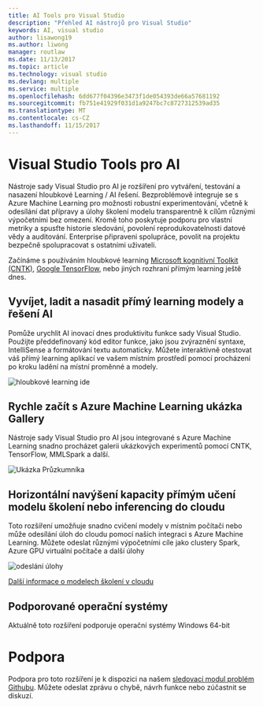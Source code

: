 ```yaml
---
title: AI Tools pro Visual Studio
description: "Přehled AI nástrojů pro Visual Studio"
keywords: AI, visual studio
author: lisawong19
ms.author: liwong
manager: routlaw
ms.date: 11/13/2017
ms.topic: article
ms.technology: visual studio
ms.devlang: multiple
ms.service: multiple
ms.openlocfilehash: 6dd677f04396e3473f1de054393de66a57681192
ms.sourcegitcommit: fb751e41929f031d1a9247bc7c8727312539ad35
ms.translationtype: MT
ms.contentlocale: cs-CZ
ms.lasthandoff: 11/15/2017
---
```

# <a name="visual-studio-tools-for-ai"></a>Visual Studio Tools pro AI

Nástroje sady Visual Studio pro AI je rozšíření pro vytváření, testování a nasazení hloubkové Learning / AI řešení. Bezproblémově integruje se s Azure Machine Learning pro možnosti robustní experimentování, včetně k odesílání dat přípravy a úlohy školení modelu transparentně k cílům různými výpočetními bez omezení. Kromě toho poskytuje podporu pro vlastní metriky a spusťte historie sledování, povolení reprodukovatelnosti datové vědy a auditování. Enterprise připraveni spolupráce, povolit na projektu bezpečně spolupracovat s ostatními uživateli.

Začínáme s používáním hloubkové learning [Microsoft kognitivní Toolkit (CNTK)](http://www.microsoft.com/en-us/cognitive-toolkit), [Google TensorFlow](https://www.tensorflow.org), nebo jiných rozhraní přímým learning ještě dnes.  
 
## <a name="develop-debug-and-deploy-deep-learning-models-and-ai-solutions"></a>Vyvíjet, ladit a nasadit přímý learning modely a řešení AI  
Pomůže urychlit AI inovací dnes produktivitu funkce sady Visual Studio. Použijte předdefinovaný kód editor funkce, jako jsou zvýraznění syntaxe, IntelliSense a formátování textu automaticky. Můžete interaktivně otestovat váš přímý learning aplikací ve vašem místním prostředí pomocí procházení po kroku ladění na místní proměnné a modely. 

![hloubkové learning ide](media\about\ide.png)

## <a name="get-started-quickly-with-the-azure-machine-learning-sample-gallery"></a>Rychle začít s Azure Machine Learning ukázka Gallery  
Nástroje sady Visual Studio pro AI jsou integrované s Azure Machine Learning snadno procházet galerii ukázkových experimentů pomocí CNTK, TensorFlow, MMLSpark a další. 

![Ukázka Průzkumníka](media\about\gallery.png)

## <a name="scale-out-deep-learning-model-training-andor-inferencing-to-the-cloud"></a>Horizontální navýšení kapacity přímým učení modelu školení nebo inferencing do cloudu
Toto rozšíření umožňuje snadno cvičení modely v místním počítači nebo může odesílání úloh do cloudu pomocí našich integraci s Azure Machine Learning. Můžete odeslat různými výpočetními cíle jako clustery Spark, Azure GPU virtuální počítače a další úlohy  
 
![odeslání úlohy](media\about\submitjobs.png)

[Další informace o modelech školení v cloudu](tensorflow-vm.md) 

## <a name="supported-operating-systems"></a>Podporované operační systémy
Aktuálně toto rozšíření podporuje operační systémy Windows 64-bit

# <a name="support"></a>Podpora
Podpora pro toto rozšíření je k dispozici na našem [sledovací modul problém Githubu](http://github.com/Microsoft/vs-tools-for-ai/issues). Můžete odeslat zprávu o chybě, návrh funkce nebo zúčastnit se diskuzí.
